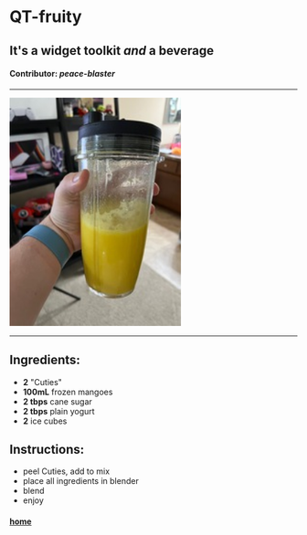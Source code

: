 # QT-fruity
## It's a widget toolkit *and* a beverage
#### **Contributor**: *peace-blaster*

<hr>
<img src='../media/d71df02a-b920-11ec-8747-1e7a96b15cae.jpeg' width=300>
<hr>

## Ingredients:
- **2** "Cuties"
- **100mL** frozen mangoes
- **2 tbps** cane sugar
- **2 tbps** plain yogurt
- **2** ice cubes

## Instructions:
- peel Cuties, add to mix
- place all ingredients in blender
- blend
- enjoy

#### [home](../README.md)